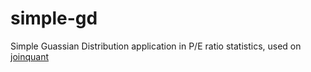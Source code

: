 # simple-gd

Simple Guassian Distribution application in P/E ratio statistics, used on [joinquant](joinquant.com)
